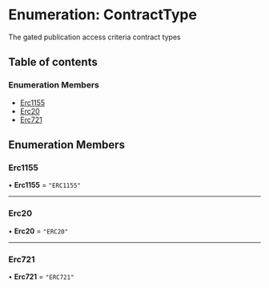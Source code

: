 # Enumeration: ContractType

The gated publication access criteria contract types

## Table of contents

### Enumeration Members

- [Erc1155](ContractType.md#erc1155)
- [Erc20](ContractType.md#erc20)
- [Erc721](ContractType.md#erc721)

## Enumeration Members

### Erc1155

• **Erc1155** = ``"ERC1155"``

___

### Erc20

• **Erc20** = ``"ERC20"``

___

### Erc721

• **Erc721** = ``"ERC721"``
